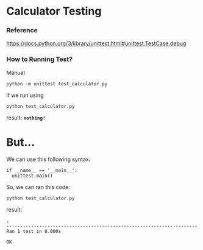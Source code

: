 # Calculator Testing

### Reference

https://docs.python.org/3/library/unittest.html#unittest.TestCase.debug

### How to Running Test?

Manual
```
python -m unittest test_calculator.py
```

if we run using 

```
python test_calculator.py 
```

result: <b>`nothing!`</b>

# But...

We can use this following syntax. 

```
if __name__ == '__main__':
  unittest.main()
```

So, we can ran this code:

```
python test_calculator.py
```

result:
```
.
----------------------------------------------------------------------
Ran 1 test in 0.000s

OK

```